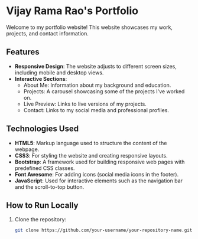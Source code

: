 # Vijay Rama Rao's Portfolio

Welcome to my portfolio website! This website showcases my work, projects, and contact information.

## Features

- **Responsive Design**: The website adjusts to different screen sizes, including mobile and desktop views.
- **Interactive Sections**: 
  - About Me: Information about my background and education.
  - Projects: A carousel showcasing some of the projects I've worked on.
  - Live Preview: Links to live versions of my projects.
  - Contact: Links to my social media and professional profiles.

## Technologies Used

- **HTML5**: Markup language used to structure the content of the webpage.
- **CSS3**: For styling the website and creating responsive layouts.
- **Bootstrap**: A framework used for building responsive web pages with predefined CSS classes.
- **Font Awesome**: For adding icons (social media icons in the footer).
- **JavaScript**: Used for interactive elements such as the navigation bar and the scroll-to-top button.

## How to Run Locally

1. Clone the repository:

   ```bash
   git clone https://github.com/your-username/your-repository-name.git
